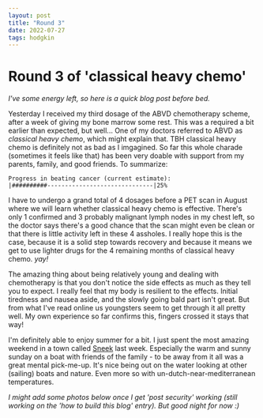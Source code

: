 ```yaml
---
layout: post
title: "Round 3"
date: 2022-07-27
tags: hodgkin
---
```


# Round 3 of 'classical heavy chemo'
_I've some energy left, so here is a quick blog post before bed._

Yesterday I received my third dosage of the ABVD chemotherapy scheme, after a week of giving my bone marrow some rest. This was a required a bit earlier than expected, but well... One of my doctors referred to ABVD as _classical heavy chemo_, which might explain that. TBH classical heavy chemo is definitely not as bad as I imgagined. So far this whole charade (sometimes it feels like that) has been very doable with support from my parents, family, and good friends. To summarize:

```
Progress in beating cancer (current estimate):
|##########------------------------------|25%
```

I have to undergo a grand total of 4 dosages before a PET scan in August where we will learn whether classical heavy chemo is effective. There's only 1 confirmed and 3 probably malignant lymph nodes in my chest left, so the doctor says there's a good chance that the scan might even be clean or that there is little activity left in these 4 assholes. I really hope this is the case, because it is a solid step towards recovery and because it means we get to use lighter drugs for the 4 remaining months of classical heavy chemo. _yay!_

The amazing thing about being relatively young and dealing with chemotherapy is that you don't notice the side effects as much as they tell you to expect. I really feel that my body is resilient to the effects. Initial tiredness and nausea aside, and the slowly going bald part isn't great. But from what I've read online us youngsters seem to get through it all pretty well. My own experience so far confirms this, fingers crossed it stays that way! 

I'm definitely able to enjoy summer for a bit. I just spent the most amazing weekend in a town called [Sneek](https://en.wikipedia.org/wiki/Sneek) last week. Especially the warm and sunny sunday on a boat with friends of the family - to be away from it all was a great mental pick-me-up. It's nice being out on the water looking at other (sailing) boats and nature. Even more so with un-dutch-near-mediterranean temperatures. 

_I might add some photos below once I get 'post security' working (still working on the 'how to build this blog' entry). But good night for now :)_

